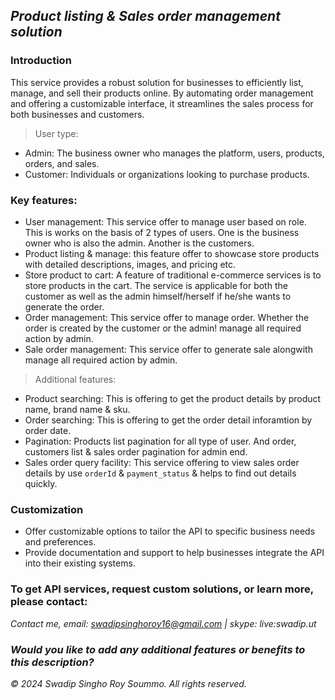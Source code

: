 ## *Product listing & Sales order management solution*

### Introduction

This service provides a robust solution for businesses to efficiently list, manage, and sell their products online. By automating order management and offering a customizable interface, it streamlines the sales process for both businesses and customers.

> User type:
*  Admin: The business owner who manages the platform, users, products, orders, and sales.
*  Customer: Individuals or organizations looking to purchase products.

### Key features:
* User management: This service offer to manage user based on role. This is works on the basis of 2 types of users. One is the business owner who is also the admin. Another is the customers.
* Product listing & manage: this feature offer to showcase store products with detailed descriptions, images, and pricing etc.
* Store product to cart: A feature of traditional e-commerce services is to store products in the cart. The service is applicable for both the customer as well as the admin himself/herself if he/she wants to generate the order.
* Order management: This service offer to manage order. Whether the order is created by the customer or the admin! manage all required action by admin.
* Sale order management: This service offer to generate sale alongwith manage all required action by admin. 

> Additional features:
* Product searching: This is offering to get the product details by product name, brand name & sku.
* Order searching: This is offering to get the order detail inforamtion by order date.
* Pagination: Products list pagination for all type of user. And order, customers list & sales order pagination for admin end.
* Sales order query facility: This service offering to view sales order details by use `orderId` & `payment_status` & helps to find out details quickly. 

### Customization

* Offer customizable options to tailor the API to specific business needs and preferences.
* Provide documentation and support to help businesses integrate the API into their existing systems.

### To get API services, request custom solutions, or learn more, please contact:
*Contact me, email: swadipsinghoroy16@gmail.com | skype: live:swadip.ut*

### *Would you like to add any additional features or benefits to this description?*





*&copy; 2024 Swadip Singho Roy Soummo. All rights reserved.*



